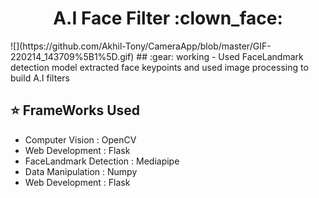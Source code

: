 <h1 align='center'>A.I Face Filter :clown_face: </h1>
![](https://github.com/Akhil-Tony/CameraApp/blob/master/GIF-220214_143709%5B1%5D.gif)
## :gear: working
- Used FaceLandmark detection model extracted face keypoints and used image processing to build A.I filters

## :star: FrameWorks Used

<ul>
  <li>Computer Vision        : OpenCV</li>
  <li>Web Development        : Flask</li>
  <li>FaceLandmark Detection : Mediapipe</li>
  <li>Data Manipulation      : Numpy</li>
  <li>Web Development        : Flask</li>
</ul>


